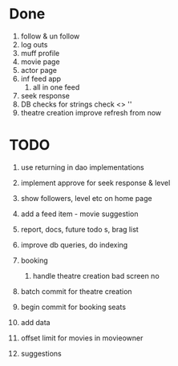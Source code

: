 Done
=
1. follow & un follow
1. log outs
1. muff profile
1. movie page
1. actor page
1. inf feed app
    1. all in one feed
1. seek response
1. DB checks for strings check <> ''
1. theatre creation
improve refresh from now

TODO
=
1. use returning in dao implementations
1. implement approve for seek response & level
1. show followers, level etc on home page
1. add a feed item - movie suggestion

1. report, docs, future todo s, brag list

1. improve db queries, do indexing

1. booking
    1. handle theatre creation bad screen no
1. batch commit for theatre creation
1. begin commit for booking seats

1. add data
1. offset limit for movies in movieowner
1. suggestions
